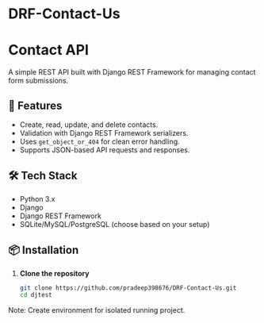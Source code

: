 # DRF-Contact-Us
# Contact API

A simple REST API built with Django REST Framework for managing contact form submissions.

## 🚀 Features
- Create, read, update, and delete contacts.
- Validation with Django REST Framework serializers.
- Uses `get_object_or_404` for clean error handling.
- Supports JSON-based API requests and responses.

## 🛠 Tech Stack
- Python 3.x
- Django
- Django REST Framework
- SQLite/MySQL/PostgreSQL (choose based on your setup)

## 📦 Installation

1. **Clone the repository**
   ```bash
   git clone https://github.com/pradeep398676/DRF-Contact-Us.git
   cd djtest
Note: Create environment for isolated running project.

